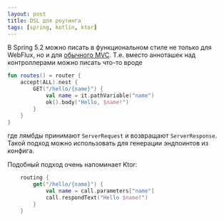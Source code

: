 ```yaml
---
layout: post
title: DSL для роутинга
tags: [spring, kotlin, ktor]
---
```

В Spring 5.2 можно писать в функциональном стиле не только для WebFlux, но и для [обычного MVC](https://docs.spring.io/spring-framework/docs/current/reference/html/web.html#webmvc-fn). Т.е. вместо анноташек над контроллерами можно писать что-то вроде
```kotlin
fun routes() = router {
    accept(ALL).nest {
        GET("/hello/{name}") {
            val name = it.pathVariable("name")
            ok().body("Hello, $name!")
        }
    }
}
```
где лямбды принимают `ServerRequest` и возвращают `ServerResponse`. Такой подход можно использовать для генерации эндпоинтов из конфига.

Подобный подход очень напоминает Ktor:
```kotlin
    routing {
        get("/hello/{name}") {
            val name = call.parameters["name"]
            call.respondText("Hello $name!")
        }
    }
```


